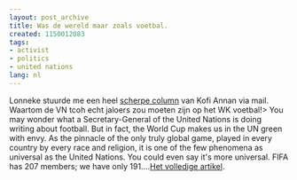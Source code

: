 ```yaml
---
layout: post_archive
title: Was de wereld maar zoals voetbal.
created: 1150012083
tags:
- activist
- politics
- united nations
lang: nl
---
```

Lonneke stuurde me een heel [scherpe column](http://www.un.org/News/ossg/sg/stories/articleFull.asp?TID=55&Type=Article) van Kofi Annan via mail. Waartom de VN tcoh echt jaloers zou moeten zijn op het WK voetbal!> You may wonder what a Secretary-General of the United Nations is doing writing about football. But in fact, the World Cup makes us in the UN green with envy. As the pinnacle of the only truly global game, played in every country by every race and religion, it is one of the few phenomena as universal as the United Nations. You could even say it's more universal. FIFA has 207 members; we have only 191....[Het volledige artikel](http://www.un.org/News/ossg/sg/stories/articleFull.asp?TID=55&Type=Article).
